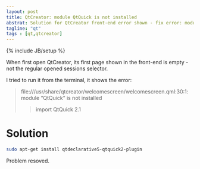 ```yaml
---
layout: post
title: QtCreator: module QtQuick is not installed
abstrat: Solution for QtCreator front-end error shown - fix error: module "QtQuick" is not installed
tagline: "qt"
tags : [qt,qtcreator]
---
```

{% include JB/setup %}

When first open QtCreator, its first page shown in the front-end is empty -
not the regular opened sessions selector.

I tried to run it from the terminal, it shows the error:

> file:///usr/share/qtcreator/welcomescreen/welcomescreen.qml:30:1:
> module “QtQuick” is not installed
> > import QtQuick 2.1

# Solution

```bash
sudo apt-get install qtdeclarative5-qtquick2-plugin
```

Problem resoved.

